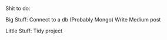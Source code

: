 Shit to do:

Big Stuff: 
Connect to a db (Probably Mongo)
Write Medium post

Little Stuff: 
Tidy project
